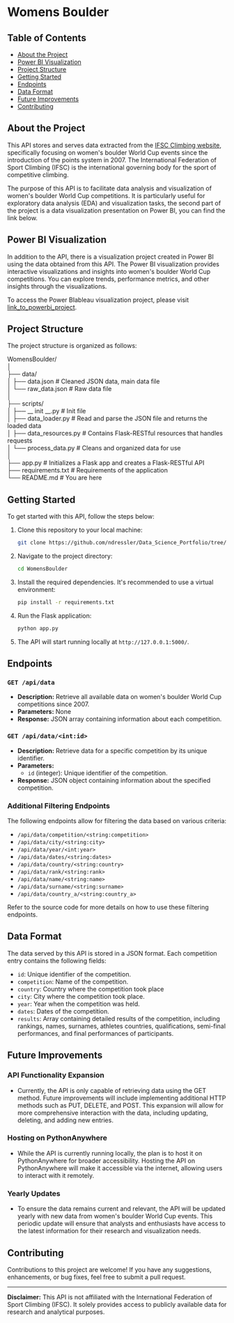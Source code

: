 # Womens Boulder

## Table of Contents
- [About the Project](#about-the-project)
- [Power BI Visualization](#powerbi-visualization)
- [Project Structure](#project-structure)
- [Getting Started](#getting-started)
- [Endpoints](#endpoints)
- [Data Format](#data-format)
- [Future Improvements](#future-improvements)
- [Contributing](#contributing)

## About the Project

This API stores and serves data extracted from the <a href="https://www.ifsc-climbing.org/" target="_blank">IFSC Climbing website</a>, specifically focusing on women's boulder World Cup events since the introduction of the points system in 2007. The International Federation of Sport Climbing (IFSC) is the international governing body for the sport of competitive climbing.

The purpose of this API is to facilitate data analysis and visualization of women's boulder World Cup competitions. It is particularly useful for exploratory data analysis (EDA) and visualization tasks, the second part of the project is a data visualization presentation on Power BI, you can find the link below.

## Power BI Visualization

In addition to the API, there is a visualization project created in Power BI using the data obtained from this API. The Power BI visualization provides interactive visualizations and insights into women's boulder World Cup competitions. You can explore trends, performance metrics, and other insights through the visualizations.

To access the Power BIableau visualization project, please visit [link_to_powerbi_project](link_to_powerbi_project).

## Project Structure

The project structure is organized as follows:

WomensBoulder/<br>
│<br>
├── data/<br>
│   ├── data.json        # Cleaned JSON data, main data file<br>
│   └── raw_data.json    # Raw data file<br>
│<br>
├── scripts/<br>
│   ├── __ init __.py            # Init file<br>
│   ├── data_loader.py            # Read and parse the JSON file and returns the loaded data<br>
│   ├── data_resources.py           # Contains Flask-RESTful resources that handles requests<br>
│   └── process_data.py           # Cleans and organized data for use<br>
│<br>
├── app.py      # Initializes a Flask app and creates a Flask-RESTful API<br>
├── requirements.txt  # Requirements of the application<br>
└── README.md                              # You are here

## Getting Started

To get started with this API, follow the steps below:

1. Clone this repository to your local machine:

   ```bash
   git clone https://github.com/ndressler/Data_Science_Portfolio/tree/main/WomensBoulder
   ```

2. Navigate to the project directory:

   ```bash
   cd WomensBoulder
   ```

3. Install the required dependencies. It's recommended to use a virtual environment:

   ```bash
   pip install -r requirements.txt
   ```

4. Run the Flask application:

   ```bash
   python app.py
   ```

5. The API will start running locally at `http://127.0.0.1:5000/`.

## Endpoints

### `GET /api/data`

- **Description:** Retrieve all available data on women's boulder World Cup competitions since 2007.
- **Parameters:** None
- **Response:** JSON array containing information about each competition.

### `GET /api/data/<int:id>`

- **Description:** Retrieve data for a specific competition by its unique identifier.
- **Parameters:**
  - `id` (integer): Unique identifier of the competition.
- **Response:** JSON object containing information about the specified competition.

### Additional Filtering Endpoints

The following endpoints allow for filtering the data based on various criteria:

- `/api/data/competition/<string:competition>`
- `/api/data/city/<string:city>`
- `/api/data/year/<int:year>`
- `/api/data/dates/<string:dates>`
- `/api/data/country/<string:country>`
- `/api/data/rank/<string:rank>`
- `/api/data/name/<string:name>`
- `/api/data/surname/<string:surname>`
- `/api/data/country_a/<string:country_a>`

Refer to the source code for more details on how to use these filtering endpoints.

## Data Format

The data served by this API is stored in a JSON format. Each competition entry contains the following fields:

- `id`: Unique identifier of the competition.
- `competition`: Name of the competition.
- `country`: Country where the competition took place
- `city`: City where the competition took place.
- `year`: Year when the competition was held.
- `dates`: Dates of the competition.
- `results`: Array containing detailed results of the competition, including rankings, names, surnames, athletes countries, qualifications, semi-final performances, and final performances of participants.

## Future Improvements

### API Functionality Expansion
- Currently, the API is only capable of retrieving data using the GET method. Future improvements will include implementing additional HTTP methods such as PUT, DELETE, and POST. This expansion will allow for more comprehensive interaction with the data, including updating, deleting, and adding new entries.

### Hosting on PythonAnywhere
- While the API is currently running locally, the plan is to host it on PythonAnywhere for broader accessibility. Hosting the API on PythonAnywhere will make it accessible via the internet, allowing users to interact with it remotely.

### Yearly Updates
- To ensure the data remains current and relevant, the API will be updated yearly with new data from women's boulder World Cup events. This periodic update will ensure that analysts and enthusiasts have access to the latest information for their research and visualization needs.

## Contributing

Contributions to this project are welcome! If you have any suggestions, enhancements, or bug fixes, feel free to submit a pull request.

---

**Disclaimer:** This API is not affiliated with the International Federation of Sport Climbing (IFSC). It solely provides access to publicly available data for research and analytical purposes.
